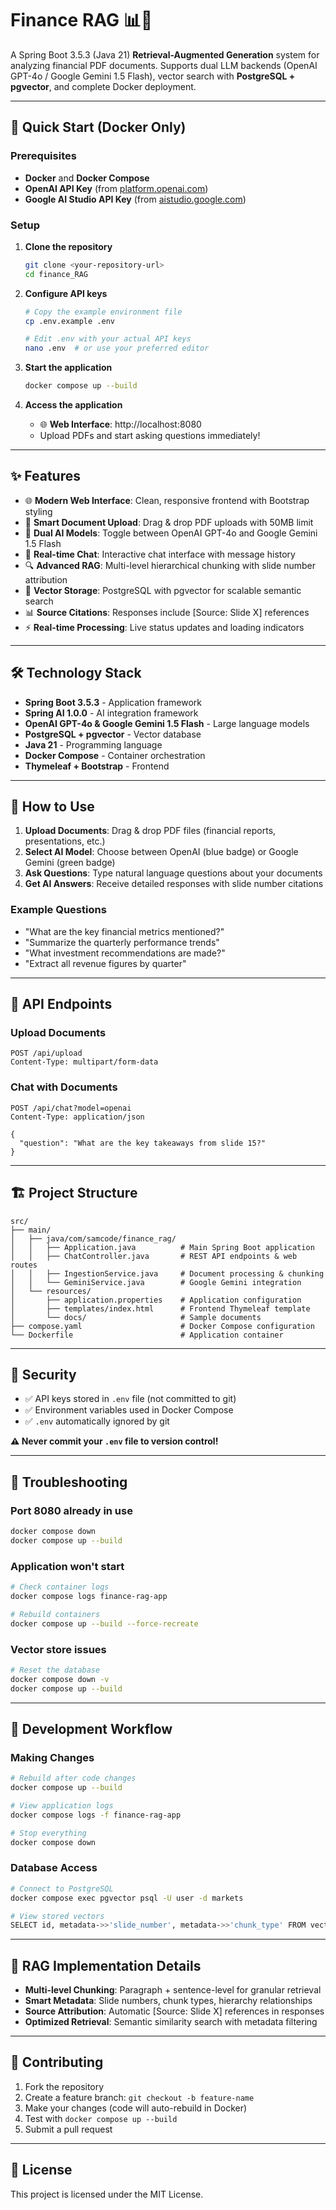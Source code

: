 # Finance RAG 📊💬

A Spring Boot 3.5.3 (Java 21) **Retrieval-Augmented Generation** system for analyzing financial PDF documents. Supports dual LLM backends (OpenAI GPT-4o / Google Gemini 1.5 Flash), vector search with **PostgreSQL + pgvector**, and complete Docker deployment.

---

## 🚀 Quick Start (Docker Only)

### Prerequisites
- **Docker** and **Docker Compose** 
- **OpenAI API Key** (from [platform.openai.com](https://platform.openai.com/api-keys))
- **Google AI Studio API Key** (from [aistudio.google.com](https://aistudio.google.com/app/apikey))

### Setup
1. **Clone the repository**
   ```bash
   git clone <your-repository-url>
   cd finance_RAG
   ```

2. **Configure API keys**
   ```bash
   # Copy the example environment file
   cp .env.example .env
   
   # Edit .env with your actual API keys
   nano .env  # or use your preferred editor
   ```

3. **Start the application**
   ```bash
   docker compose up --build
   ```

4. **Access the application**
   - 🌐 **Web Interface**: http://localhost:8080
   - Upload PDFs and start asking questions immediately!

---

## ✨ Features

- 🌐 **Modern Web Interface**: Clean, responsive frontend with Bootstrap styling
- 📄 **Smart Document Upload**: Drag & drop PDF uploads with 50MB limit
- 🤖 **Dual AI Models**: Toggle between OpenAI GPT-4o and Google Gemini 1.5 Flash
- 💬 **Real-time Chat**: Interactive chat interface with message history  
- 🔍 **Advanced RAG**: Multi-level hierarchical chunking with slide number attribution
- 💾 **Vector Storage**: PostgreSQL with pgvector for scalable semantic search
- 📊 **Source Citations**: Responses include [Source: Slide X] references
- ⚡ **Real-time Processing**: Live status updates and loading indicators

---

## 🛠 Technology Stack

- **Spring Boot 3.5.3** - Application framework
- **Spring AI 1.0.0** - AI integration framework  
- **OpenAI GPT-4o & Google Gemini 1.5 Flash** - Large language models
- **PostgreSQL + pgvector** - Vector database
- **Java 21** - Programming language
- **Docker Compose** - Container orchestration
- **Thymeleaf + Bootstrap** - Frontend

---

## 📖 How to Use

1. **Upload Documents**: Drag & drop PDF files (financial reports, presentations, etc.)
2. **Select AI Model**: Choose between OpenAI (blue badge) or Google Gemini (green badge)
3. **Ask Questions**: Type natural language questions about your documents
4. **Get AI Answers**: Receive detailed responses with slide number citations

### Example Questions
- "What are the key financial metrics mentioned?"
- "Summarize the quarterly performance trends"
- "What investment recommendations are made?"
- "Extract all revenue figures by quarter"

---

## 🔧 API Endpoints

### Upload Documents
```http
POST /api/upload
Content-Type: multipart/form-data
```

### Chat with Documents  
```http
POST /api/chat?model=openai
Content-Type: application/json

{
  "question": "What are the key takeaways from slide 15?"
}
```

---

## 🏗 Project Structure

```
src/
├── main/
│   ├── java/com/samcode/finance_rag/
│   │   ├── Application.java          # Main Spring Boot application
│   │   ├── ChatController.java       # REST API endpoints & web routes
│   │   ├── IngestionService.java     # Document processing & chunking
│   │   └── GeminiService.java        # Google Gemini integration
│   └── resources/
│       ├── application.properties    # Application configuration
│       ├── templates/index.html      # Frontend Thymeleaf template
│       └── docs/                     # Sample documents
├── compose.yaml                      # Docker Compose configuration
└── Dockerfile                        # Application container
```

---

## 🔐 Security

- ✅ API keys stored in `.env` file (not committed to git)
- ✅ Environment variables used in Docker Compose
- ✅ `.env` automatically ignored by git

**⚠️ Never commit your `.env` file to version control!**

---

## 🚨 Troubleshooting

### Port 8080 already in use
```bash
docker compose down
docker compose up --build
```

### Application won't start
```bash
# Check container logs
docker compose logs finance-rag-app

# Rebuild containers
docker compose up --build --force-recreate
```

### Vector store issues
```bash
# Reset the database
docker compose down -v
docker compose up --build
```

---

## 🔄 Development Workflow

### Making Changes
```bash
# Rebuild after code changes
docker compose up --build

# View application logs
docker compose logs -f finance-rag-app

# Stop everything
docker compose down
```

### Database Access
```bash
# Connect to PostgreSQL
docker compose exec pgvector psql -U user -d markets

# View stored vectors
SELECT id, metadata->>'slide_number', metadata->>'chunk_type' FROM vector_store LIMIT 10;
```

---

## 🎯 RAG Implementation Details

- **Multi-level Chunking**: Paragraph + sentence-level for granular retrieval
- **Smart Metadata**: Slide numbers, chunk types, hierarchy relationships
- **Source Attribution**: Automatic [Source: Slide X] references in responses
- **Optimized Retrieval**: Semantic similarity search with metadata filtering

---

## 🤝 Contributing

1. Fork the repository
2. Create a feature branch: `git checkout -b feature-name`
3. Make your changes (code will auto-rebuild in Docker)
4. Test with `docker compose up --build`
5. Submit a pull request

---

## 📄 License

This project is licensed under the MIT License. 